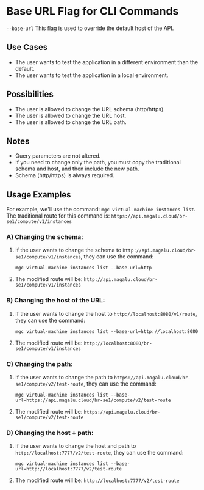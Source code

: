 # Base URL Flag for CLI Commands

`--base-url`
This flag is used to override the default host of the API.

## Use Cases
- The user wants to test the application in a different environment than the default.
- The user wants to test the application in a local environment.

## Possibilities
- The user is allowed to change the URL schema (http/https).
- The user is allowed to change the URL host.
- The user is allowed to change the URL path.

## Notes
- Query parameters are not altered.
- If you need to change only the path, you must copy the traditional schema and host, and then include the new path.
- Schema (http/https) is always required.

## Usage Examples
For example, we'll use the command: `mgc virtual-machine instances list`.
The traditional route for this command is: `https://api.magalu.cloud/br-se1/compute/v1/instances`

### A) Changing the schema:
1. If the user wants to change the schema to `http://api.magalu.cloud/br-se1/compute/v1/instances`, they can use the command:
   ```
   mgc virtual-machine instances list --base-url=http
   ```
2. The modified route will be: `http://api.magalu.cloud/br-se1/compute/v1/instances`

### B) Changing the host of the URL:
1. If the user wants to change the host to `http://localhost:8080/v1/route`, they can use the command:
   ```
   mgc virtual-machine instances list --base-url=http://localhost:8080
   ```
2. The modified route will be: `http://localhost:8080/br-se1/compute/v1/instances`

### C) Changing the path:
1. If the user wants to change the path to `https://api.magalu.cloud/br-se1/compute/v2/test-route`, they can use the command:
   ```
   mgc virtual-machine instances list --base-url=https://api.magalu.cloud/br-se1/compute/v2/test-route
   ```
2. The modified route will be: `https://api.magalu.cloud/br-se1/compute/v2/test-route`

### D) Changing the host + path:
1. If the user wants to change the host and path to `http://localhost:7777/v2/test-route`, they can use the command:
   ```
   mgc virtual-machine instances list --base-url=http://localhost:7777/v2/test-route
   ```
2. The modified route will be: `http://localhost:7777/v2/test-route`